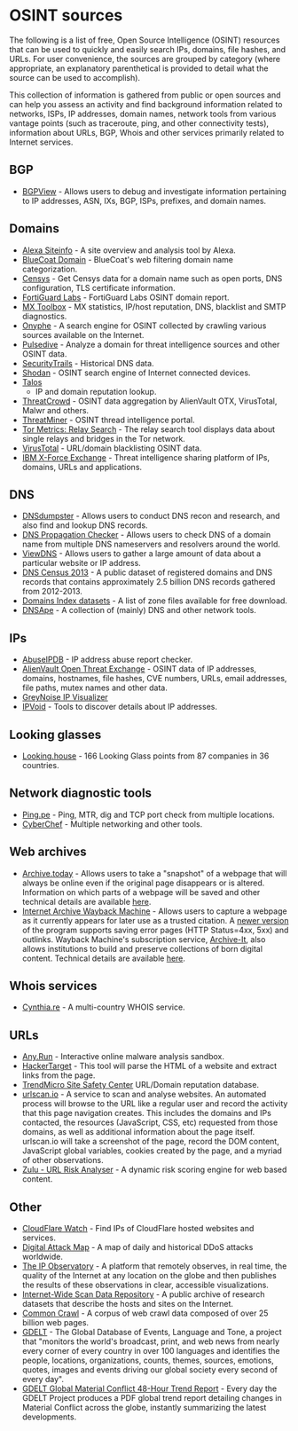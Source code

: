 # OSINT sources

The following is a list of free, Open Source Intelligence (OSINT) resources that
can be used to quickly and easily search IPs, domains, file hashes, and URLs.
For user convenience, the sources are grouped by category (where appropriate, an
explanatory parenthetical is provided to detail what the source can be used to
accomplish).

This collection of information is gathered from public or open sources and can
help you assess an activity and find background information related to networks,
ISPs, IP addresses, domain names, network tools from various vantage points
(such as traceroute, ping, and other connectivity tests), information about
URLs, BGP, Whois and other services primarily related to Internet services.

## BGP

- [BGPView](https://bgpview.io/) - Allows users to debug and investigate
  information pertaining to IP addresses, ASN, IXs, BGP, ISPs, prefixes, and
  domain names.

## Domains

- [Alexa Siteinfo](https://www.alexa.com/siteinfo/) - A site overview and
  analysis tool by Alexa.
- [BlueCoat Domain](https://sitereview.bluecoat.com/#/lookup-result/) -
  BlueCoat's web filtering domain name categorization.
- [Censys](https://censys.io/domain?q=) - Get Censys data for a domain name such
  as open ports, DNS configuration, TLS certificate information.
- [FortiGuard Labs](https://fortiguard.com/) - FortiGuard Labs OSINT domain
  report.
- [MX Toolbox](https://mxtoolbox.com/SuperTool.aspx?action=mx%3a) - MX
  statistics, IP/host reputation, DNS, blacklist and SMTP diagnostics.
- [Onyphe](https://www.onyphe.io/) - A search engine for OSINT collected by
  crawling various sources available on the Internet.
- [Pulsedive](https://pulsedive.com/indicator/?ioc=) - Analyze a domain for
  threat intelligence sources and other OSINT data.
- [SecurityTrails](https://securitytrails.com/) - Historical DNS data.
- [Shodan](https://www.shodan.io/search?query=) - OSINT search engine of
  Internet connected devices.
- [Talos](https://talosintelligence.com/reputation_center/lookup?search=)
  - IP and domain reputation lookup.
- [ThreatCrowd](https://www.threatcrowd.org/) - OSINT data aggregation by
  AlienVault OTX, VirusTotal, Malwr and others.
- [ThreatMiner](https://www.threatminer.org/domain.php?q=) - OSINT thread
  intelligence portal.
- [Tor Metrics: Relay Search](https://metrics.torproject.org/rs.html#search/) -
  The relay search tool displays data about single relays and bridges in the Tor
  network.
- [VirusTotal](https://virustotal.com/#/domain/) - URL/domain blacklisting OSINT
  data.
- [IBM X-Force Exchange](https://exchange.xforce.ibmcloud.com/url/) - Threat
  intelligence sharing platform of IPs, domains, URLs and applications.

## DNS

- [DNSdumpster](https://dnsdumpster.com/) - Allows users to conduct DNS recon
  and research, and also find and lookup DNS records.
- [DNS Propagation Checker](https://dnspropagationtool.com) - Allows users to
  check DNS of a domain name from multiple DNS nameservers and resolvers around
  the world.
- [ViewDNS](https://viewdns.info) - Allows users to gather a large amount of
  data about a particular website or IP address.
- [DNS Census 2013](https://archive.org/details/dns-census2013) - A public
  dataset of registered domains and DNS records that contains approximately 2.5
  billion DNS records gathered from 2012-2013.
- [Domains Index datasets](https://domains-index.com/downloads/category/free/) -
  A list of zone files available for free download.
- [DNSApe](https://www.dnsape.com) - A collection of (mainly) DNS and other
  network tools.

## IPs

- [AbuseIPDB](https://www.abuseipdb.com/check/) - IP address abuse report
  checker.
- [AlienVault Open Threat Exchange](https://otx.alienvault.com/indicator/ip/) -
  OSINT data of IP addresses, domains, hostnames, file hashes, CVE numbers,
  URLs, email addresses, file paths, mutex names and other data.
- [GreyNoise IP Visualizer](https://viz.greynoise.io/ip/)
- [IPVoid](http://www.ipvoid.com/) - Tools to discover details about IP
  addresses.

## Looking glasses

- [Looking.house](https://looking.house/) - 166 Looking Glass points from 87
  companies in 36 countries.

## Network diagnostic tools

- [Ping.pe](https://ping.pe) - Ping, MTR, dig and TCP port check from multiple
  locations.
- [CyberChef](https://gchq.github.io/CyberChef/) - Multiple networking and other
  tools.

## Web archives

- [Archive.today](https://archive.fo/) - Allows users to take a "snapshot" of a
  webpage that will always be online even if the original page disappears or is
  altered. Information on which parts of a webpage will be saved and other
  technical details are available [here](https://archive.fo/faq).
- [Internet Archive Wayback Machine](https://web.archive.org/) - Allows users to
  capture a webpage as it currently appears for later use as a trusted citation.
  A [newer version](https://web.archive.org/save) of the program supports saving
  error pages (HTTP Status=4xx, 5xx) and outlinks. Wayback Machine's
  subscription service, [Archive-It](https://www.archive-it.org/), also allows
  institutions to build and preserve collections of born digital content.
  Technical details are available
  [here](https://help.archive.org/hc/en-us/categories/360000553851-The-Wayback-Machine).

## Whois services

- [Cynthia.re](https://whois.cynthia.re/) - A multi-country WHOIS service.

## URLs

- [Any.Run](https://app.any.run/) - Interactive online malware analysis sandbox.
- [HackerTarget](https://hackertarget.com/extract-links/) - This tool will parse
  the HTML of a website and extract links from the page.
- [TrendMicro Site Safety Center](https://global.sitesafety.trendmicro.com/)
  URL/Domain reputation database.
- [urlscan.io](https://urlscan.io/) - A service to scan and analyse websites. An
  automated process will browse to the URL like a regular user and record the
  activity that this page navigation creates. This includes the domains and IPs
  contacted, the resources (JavaScript, CSS, etc) requested from those domains,
  as well as additional information about the page itself. urlscan.io will take
  a screenshot of the page, record the DOM content, JavaScript global variables,
  cookies created by the page, and a myriad of other observations.
- [Zulu - URL Risk Analyser](https://zulu.zscaler.com/) - A dynamic risk scoring
  engine for web based content.

## Other

- [CloudFlare Watch](http://www.crimeflare.org:82/cfs.html) - Find IPs of
  CloudFlare hosted websites and services.
- [Digital Attack Map](https://www.digitalattackmap.com/) - A map of daily and
  historical DDoS attacks worldwide.
- [The IP Observatory](https://ip-observatory.org) - A platform that remotely
  observes, in real time, the quality of the Internet at any location on the
  globe and then publishes the results of these observations in clear,
  accessible visualizations.
- [Internet-Wide Scan Data Repository](https://scans.io/) - A public archive of
  research datasets that describe the hosts and sites on the Internet.
- [Common Crawl](https://registry.opendata.aws/commoncrawl/) - A corpus of web
  crawl data composed of over 25 billion web pages.
- [GDELT](https://registry.opendata.aws/gdelt/) - The Global Database of Events,
  Language and Tone, a project that "monitors the world's broadcast, print, and
  web news from nearly every corner of every country in over 100 languages and
  identifies the people, locations, organizations, counts, themes, sources,
  emotions, quotes, images and events driving our global society every second of
  every day".
- [GDELT Global Material Conflict 48-Hour Trend Report](https://www.gdeltproject.org/data/dailytrendreports/) -
  Every day the GDELT Project produces a PDF global trend report detailing
  changes in Material Conflict across the globe, instantly summarizing the
  latest developments.
